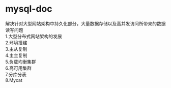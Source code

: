 # mysql-doc
解决针对大型网站架构中持久化部分，大量数据存储以及高并发访问所带来的数据读写问题  
1.大型分布式网站架构的发展  
2.环境搭建  
3.主从复制  
4.主主复制  
5.负载均衡集群  
6.高可用集群  
7.分库分表  
8.Mycat  
